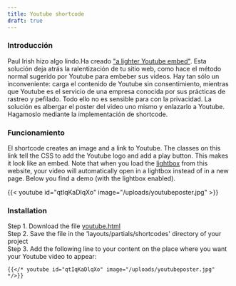 ```yaml
---
title: Youtube shortcode
draft: true
---
```


### Introducción 

Paul Irish hizo algo lindo.Ha creado ["a lighter Youtube embed"](https://github.com/paulirish/lite-youtube-embed). Esta solución deja atrás la ralentización de tu sitio web, como
hace el método normal sugerido por Youtube para embeber sus videos. Hay tan sólo un inconveniente: carga el contenido de Youtube sin consentimiento, mientras que Youtube es el
servicio de una empresa conocida por sus prácticas de rastreo y pefilado. Todo ello no es sensible para con la privacidad. La solución es albergar el poster del video uno mismo y
enlazarlo a Youtube. Hagamoslo mediante la implementación de shortcode.

### Funcionamiento

El shortcode creates an image and a link to Youtube. The classes on this link tell the CSS to add the Youtube logo and add a play button. This makes it look like an embed. Note that when you load the [lightbox](/add-ons/lightbox/) from this website, your video will automatically open in a lightbox instead of in a new page. Below you find a demo (with the lightbox enabled).

{{< youtube id="qtIqKaDlqXo" image="/uploads/youtubeposter.jpg" >}}

### Installation

Step 1. Download the file [youtube.html](https://raw.githubusercontent.com/jhvanderschee/hugocodex/main/layouts/shortcodes/youtube.html)
<br />Step 2. Save the file in the 'layouts/partials/shortcodes' directory of your project
<br />Step 3. Add the following line to your content on the place where you want your Youtube video to appear:

```
{{</* youtube id="qtIqKaDlqXo" image="/uploads/youtubeposter.jpg" */>}}
```
